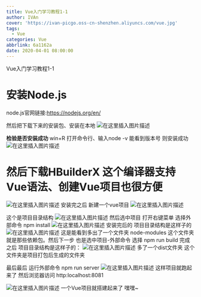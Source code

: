 ```yaml
---
title: Vue入门学习教程1-1
author: IVAn
cover: 'https://ivan-picgo.oss-cn-shenzhen.aliyuncs.com/vue.jpg'
tags:
  - Vue
categories: Vue
abbrlink: 6a1162a
date: 2020-04-01 08:00:00
---
```

Vue入门学习教程1-1
# 安装Node.js
node.js官网链接:https://nodejs.org/en/

然后把下载下来的安装包、安装在本地
![在这里插入图片描述](https://img-blog.csdnimg.cn/20190226095425327.png?x-oss-process=image/watermark,type_ZmFuZ3poZW5naGVpdGk,shadow_10,text_aHR0cHM6Ly9ibG9nLmNzZG4ubmV0L0lWYW5MeWY=,size_16,color_FFFFFF,t_70)

 **检验是否安装成功**
win+R 打开命令行、输入node -v  能看到版本号 则安装成功
![在这里插入图片描述](https://img-blog.csdnimg.cn/20190226095631318.png?x-oss-process=image/watermark,type_ZmFuZ3poZW5naGVpdGk,shadow_10,text_aHR0cHM6Ly9ibG9nLmNzZG4ubmV0L0lWYW5MeWY=,size_16,color_FFFFFF,t_70)

# 然后下载HBuilderX 这个编译器支持Vue语法、创建Vue项目也很方便
![在这里插入图片描述](https://img-blog.csdnimg.cn/20190226100038146.png?x-oss-process=image/watermark,type_ZmFuZ3poZW5naGVpdGk,shadow_10,text_aHR0cHM6Ly9ibG9nLmNzZG4ubmV0L0lWYW5MeWY=,size_16,color_FFFFFF,t_70)
安装完之后 新建一个vue项目
![在这里插入图片描述](https://img-blog.csdnimg.cn/20190226100404962.png?x-oss-process=image/watermark,type_ZmFuZ3poZW5naGVpdGk,shadow_10,text_aHR0cHM6Ly9ibG9nLmNzZG4ubmV0L0lWYW5MeWY=,size_16,color_FFFFFF,t_70)

这个是项目目录结构
![在这里插入图片描述](https://img-blog.csdnimg.cn/20190226100522920.png)
然后选中项目 打开右键菜单 选择外部命令  npm install
![在这里插入图片描述](https://img-blog.csdnimg.cn/20190226100754937.png?x-oss-process=image/watermark,type_ZmFuZ3poZW5naGVpdGk,shadow_10,text_aHR0cHM6Ly9ibG9nLmNzZG4ubmV0L0lWYW5MeWY=,size_16,color_FFFFFF,t_70)
安装完后的 项目目录结构是这样子的
![在这里插入图片描述](https://img-blog.csdnimg.cn/20190226101521781.png)
这是能看到多出了一个文件夹  node-modules  这个文件夹就是那些依赖包。然后下一步 也是选中项目-外部命令
选择 npm run build  完成之后 项目目录结构是这样子的：
![在这里插入图片描述](https://img-blog.csdnimg.cn/20190226101756832.png)
多了一个dist文件夹  这个文件夹是项目打包后生成的文件夹

最后最后 运行外部命令 npm run server 
![在这里插入图片描述](https://img-blog.csdnimg.cn/20190226102001465.png?x-oss-process=image/watermark,type_ZmFuZ3poZW5naGVpdGk,shadow_10,text_aHR0cHM6Ly9ibG9nLmNzZG4ubmV0L0lWYW5MeWY=,size_16,color_FFFFFF,t_70)
这样项目就跑起来了  然后浏览器访问 http:localhost:8081

![在这里插入图片描述](https://img-blog.csdnimg.cn/20190226102102540.png?x-oss-process=image/watermark,type_ZmFuZ3poZW5naGVpdGk,shadow_10,text_aHR0cHM6Ly9ibG9nLmNzZG4ubmV0L0lWYW5MeWY=,size_16,color_FFFFFF,t_70)
一个Vue项目就搭建起来了 嘿嘿~